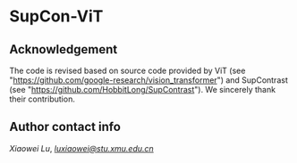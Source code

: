 
# SupCon-ViT

## Acknowledgement
The code is revised based on source code provided by ViT (see "https://github.com/google-research/vision_transformer") and SupContrast (see "https://github.com/HobbitLong/SupContrast"). We sincerely thank their contribution.


## Author contact info
*Xiaowei Lu*, *luxiaowei@stu.xmu.edu.cn*
